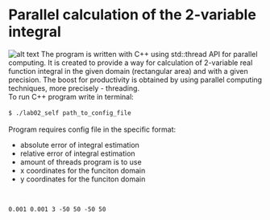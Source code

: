 # Parallel calculation of the 2-variable integral
![alt text](http://www.geatbx.com/docu/fcnindex-msh_f6_5-14.gif) The program is written with C++ using std::thread API for parallel computing. It is created to provide a way for calculation of 2-variable real function integral in the given domain (rectangular area) and with a given precision. The boost for productivity is obtained by using parallel computing techniques, more precisely - threading.<br />
To run C++ program write in terminal:
<br />
<br />
`$ ./lab02_self path_to_config_file`
<br />
<br />
Program requires config file in the specific format:<br />
* absolute error of integral estimation
* relative error of integral estimation
* amount of threads program is to use
* x coordinates for the funciton domain
* y coordinates for the funciton domain
<br />

`0.001 0.001 3 -50 50 -50 50`
